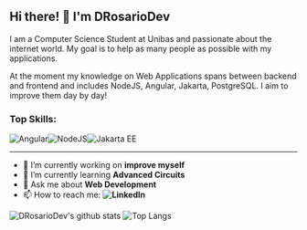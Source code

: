 ## Hi there! 👋 I'm DRosarioDev

I am a Computer Science Student at Unibas and passionate about the internet world. My goal is to help as many people as possible with my applications.

At the moment my knowledge on Web Applications spans between backend and frontend and includes NodeJS, Angular, Jakarta, PostgreSQL. I aim to improve them day by day!

### Top Skills:
![Angular](https://img.shields.io/badge/Angular-DD0031?style=for-the-badge&logo=angular&logoColor=white)![NodeJS](https://img.shields.io/badge/node.js-339933?style=for-the-badge&logo=Node.js&logoColor=white)![Jakarta EE](https://img.shields.io/badge/Jakarta%20EE-ED8B00?style=for-the-badge&logo=openjdk&logoColor=white)

---

- 🔭 I’m currently working on **improve myself**
- 🌱 I’m currently learning **Advanced Circuits**
- 💬 Ask me about **Web Development**
- 📫 How to reach me:
  **![LinkedIn](https://www.linkedin.com/in/domenico-rosario-alberti-44a970225/)**

![DRosarioDev's github stats](https://github-readme-stats.vercel.app/api?username=DRosarioDev&show_icons=true&hide_border=true&theme=dark)
![Top Langs](https://github-readme-stats.vercel.app/api/top-langs/?username=DRosarioDev&layout=compact&theme=dark&hide_border=true)
